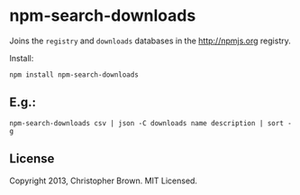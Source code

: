 # npm-search-downloads

Joins the `registry` and `downloads` databases in the http://npmjs.org registry.

Install:

    npm install npm-search-downloads

## E.g.:

    npm-search-downloads csv | json -C downloads name description | sort -g

## License

Copyright 2013, Christopher Brown. MIT Licensed.
